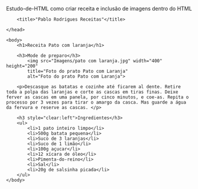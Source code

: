 Estudo-de-HTML
como criar receita e inclusão de imagens dentro do HTML


<!doctype html>
<html>
    <head>
 
        <title>"Pablo Rodrigues Receitas"</title>

    </head>

    <body>
        <h1>Receita Pato com laranja</h1>

        <h3>Mode de preparo</h3>        
            <img src="Imagens/pato com laranja.jpg" width="400" height="200"
            title="Foto do prato Pato com Laranja"
            alt="Foto do prato Pato com Laranja">

        <p>Descasque as batatas e cozinhe até ficarem al dente. Retire toda a polpa das laranjas e corte as cascas em tiras finas. Deixe ferver as cascas em uma panela, por cinco minutos, e coe-as. Repita o processo por 3 vezes para tirar o amargo da casca. Mas guarde a água da fervura e reserve as cascas. </p>

        <h3 style="clear:left">Ingredientes</h3>
        <ul>
            <li>1 pato inteiro limpo</li>
            <li>500g batata pequena</li>
            <li>Suco de 3 laranjas</li>
            <li>Suco de 1 limão</li>
            <li>100g açucar</li>
            <li>12 xícara de óleo</li>    
            <li>Pimenta-do-reino</li>
            <li>Sal</li>
            <li>20g de salsinha picada</li>
        </ul>
    </body>
</html>
